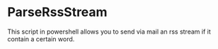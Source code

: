 # ParseRssStream
This script in powershell allows you to send via mail an rss stream if it contain a certain word.
